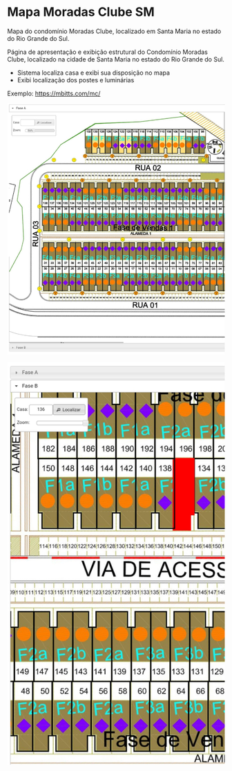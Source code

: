 # Mapa Moradas Clube SM

Mapa do condomínio Moradas Clube, localizado em Santa Maria no estado do Rio Grande do Sul.

Página de apresentação e exibição estrutural do Condomínio Moradas Clube, localizado na cidade de Santa Maria no estado do Rio Grande do Sul. 

- Sistema localiza casa e exibi sua disposição no mapa
- Exibi localização dos postes e luminárias

Exemplo: https://mbitts.com/mc/

![exemplo](https://github.com/bitts/moradasclubesm/blob/main/Screenshot_20230621_135800_Chrome.jpg)

![exemplo2](https://raw.githubusercontent.com/bitts/moradasclubesm/main/Screenshot_20230621_140539_Chrome.jpg)
